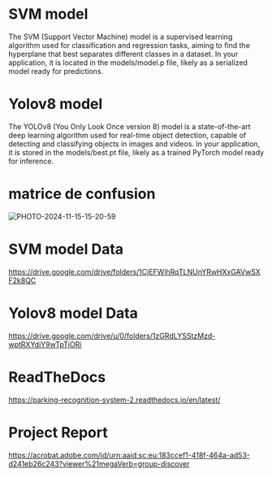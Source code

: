 # SVM model

The SVM (Support Vector Machine) model is a supervised learning algorithm used for classification and regression tasks, aiming to find the hyperplane that best separates different classes in a dataset. In your application, it is located in the models/model.p file, likely as a serialized model ready for predictions.

# Yolov8 model

The YOLOv8 (You Only Look Once version 8) model is a state-of-the-art deep learning algorithm used for real-time object detection, capable of detecting and classifying objects in images and videos. In your application, it is stored in the models/best.pt file, likely as a trained PyTorch model ready for inference.

# matrice de confusion 

![PHOTO-2024-11-15-15-20-59](https://github.com/user-attachments/assets/494e5988-1b2a-4b27-beaa-c38160ab0e3d)

# SVM model Data 

https://drive.google.com/drive/folders/1CjEFWihRqTLNUnYRwHXxGAVwSXF2k8QC 

# Yolov8 model Data 

https://drive.google.com/drive/u/0/folders/1zGRdLYSStzMzd-wptRXYdiY9wTpTjORi

# ReadTheDocs 

https://parking-recognition-system-2.readthedocs.io/en/latest/

# Project Report 
https://acrobat.adobe.com/id/urn:aaid:sc:eu:183ccef1-418f-464a-ad53-d241eb26c243?viewer%21megaVerb=group-discover




